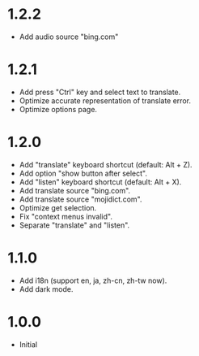 # 1.2.2
- Add audio source "bing.com"
# 1.2.1
- Add press "Ctrl" key and select text to translate.
- Optimize accurate representation of translate error.
- Optimize options page.
# 1.2.0
- Add "translate" keyboard shortcut (default: Alt + Z).
- Add option "show button after select".
- Add "listen" keyboard shortcut (default: Alt + X).
- Add translate source "bing.com".
- Add translate source "mojidict.com".
- Optimize get selection.
- Fix "context menus invalid".
- Separate "translate" and "listen".
# 1.1.0
- Add i18n (support en, ja, zh-cn, zh-tw now).
- Add dark mode.
# 1.0.0
- Initial